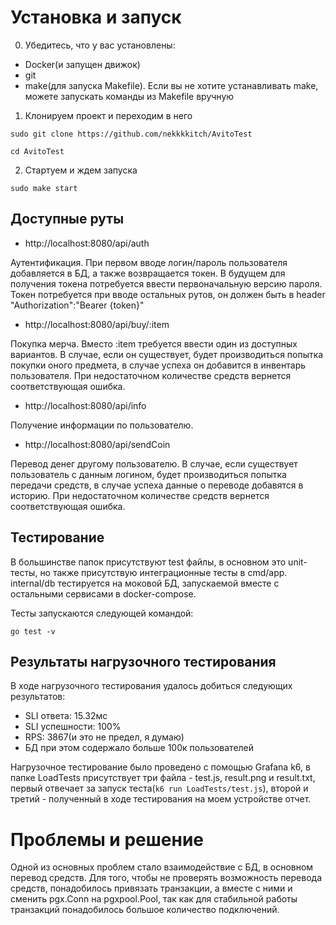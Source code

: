 # Установка и запуск
0. Убедитесь, что у вас установлены:
  - Docker(и запущен движок)
  - git
  - make(для запуска Makefile). Если вы не хотите устанавливать make, можете запускать команды из Makefile вручную
1. Клонируем проект и переходим в него
```
sudo git clone https://github.com/nekkkkitch/AvitoTest
```
```
cd AvitoTest
```
2. Стартуем и ждем запуска
```
sudo make start
```

## Доступные руты
- http://localhost:8080/api/auth

Аутентификация.
При первом вводе логин/пароль пользователя добавляется в БД, а также возвращается токен. В будущем для получения токена потребуется ввести первоначальную версию пароля.
Токен потребуется при вводе остальных рутов, он должен быть в header "Authorization":"Bearer {token}"

- http://localhost:8080/api/buy/:item

Покупка мерча.
Вместо :item требуется ввести один из доступных вариантов. В случае, если он существует, будет производиться попытка покупки оного предмета, в случае успеха он добавится в инвентарь пользователя.
При недостаточном количестве средств вернется соответствующая ошибка.

- http://localhost:8080/api/info

Получение информации по пользователю.

- http://localhost:8080/api/sendCoin

Перевод денег другому пользователю. В случае, если существует пользователь с данным логином, будет производиться попытка передачи средств, в случае успеха данные о переводе добавятся в историю. При недостаточном количестве средств вернется соответствующая ошибка.

## Тестирование
В большинстве папок присутствуют test файлы, в основном это unit-тесты, но также присутствую интеграционные тесты в cmd/app. 
internal/db тестируется на моковой БД, запускаемой вместе с остальными сервисами в docker-compose.

Тесты запускаются следующей командой:
```
go test -v
```

## Результаты нагрузочного тестирования
В ходе нагрузочного тестирования удалось добиться следующих результатов:
- SLI ответа: 15.32мс
- SLI успешности: 100%
- RPS: 3867(и это не предел, я думаю)
- БД при этом содержало больше 100к пользователей

Нагрузочное тестирование было проведено с помощью Grafana k6, в папке LoadTests присутствует три файла - test.js, result.png и result.txt, первый отвечает за запуск теста(```k6 run LoadTests/test.js```), второй и третий - полученный в ходе тестирования на моем устройстве отчет.

# Проблемы и решение
Одной из основных проблем стало взаимодействие с БД, в основном перевод средств. Для того, чтобы не проверять возможность перевода средств, понадобилось привязать транзакции, а вместе с ними и сменить pgx.Conn на pgxpool.Pool, так как для стабильной работы транзакций понадобилось большое количество подключений.
